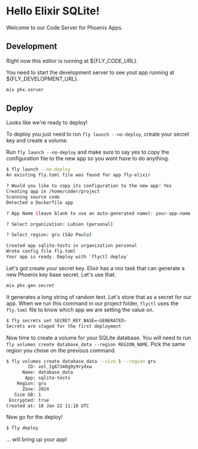 # Hello Elixir SQLite!

Welcome to our Code Server for Phoenix Apps.

## Development

Right now this editor is running at ${FLY_CODE_URL}. 

You need to start the development server to see yout app running at ${FLY_DEVELOPMENT_URL}.

```sh
mix phx.server
```

## Deploy

Looks like we're ready to deploy!

To deploy you just need to run `fly launch --no-deploy`, create your secret key and create a volume. 

Run `fly launch --no-deploy` and make sure to say yes to copy the configuration file 
to the new app so you wont have to do anything.

```sh
$ fly launch --no-deploy
An existing fly.toml file was found for app fly-elixir

? Would you like to copy its configuration to the new app? Yes
Creating app in /home/coder/project
Scanning source code
Detected a Dockerfile app

? App Name (leave blank to use an auto-generated name): your-app-name

? Select organization: Lubien (personal)

? Select region: gru (São Paulo)

Created app sqlite-tests in organization personal
Wrote config file fly.toml
Your app is ready. Deploy with `flyctl deploy`
```

Let's got create your secret key. Elixir has a mix task that can generate a new 
Phoenix key base secret. Let's use that.

```bash
mix phx.gen.secret
```

It generates a long string of random text. Let's store that as a secret for our app. 
When we run this command in our project folder, `flyctl` uses the `fly.toml` 
file to know which app we are setting the value on.

```sh
$ fly secrets set SECRET_KEY_BASE=<GENERATED>
Secrets are staged for the first deployment
```

Now time to create a volume for your SQLite database. You will need to run
`fly volumes create database_data --region REGION_NAME`. Pick the same region
you chose on the previous command.

```sh
$ fly volumes create database_data --size 1 --region gru
        ID: vol_1g67340g9y9rydxw
      Name: database_data
       App: sqlite-tests
    Region: gru
      Zone: 2824
   Size GB: 1
 Encrypted: true
Created at: 18 Jan 22 11:18 UTC
```

Now go for the deploy!

```sh
$ fly deploy
```

... will bring up your app!